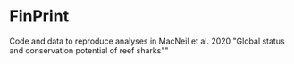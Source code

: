 # FinPrint
Code and data to reproduce analyses in MacNeil et al. 2020 "Global status and conservation potential of reef sharks""
